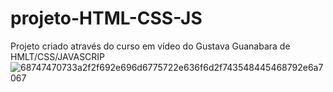 # projeto-HTML-CSS-JS
Projeto criado através do curso em vídeo do Gustava Guanabara de HMLT/CSS/JAVASCRIP
![68747470733a2f2f692e696d6775722e636f6d2f743548445468792e6a7067](https://user-images.githubusercontent.com/58755932/91241682-e2988100-e71b-11ea-9e30-bb3b6bbc7610.jpg)
